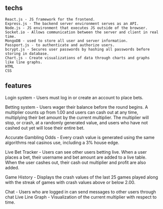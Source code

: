 ## techs
    React.js - JS framework for the frontend.
    Express.js - The backend server environment serves as an API.
    Node.js - JS environment that executes JS outside of the browser.
    Socket.io - Allows communication between the server and client in real time.
    MongoDB - used to store all user and server information.
    Passport.js - to authenticate and authorize users.
    bcrypt.js - Secures user passwords by hashing all passwords before storing in database.
    Chart.js - Create visualizations of data through charts and graphs like line graphs.
    HTML
    CSS

## features

Login system - Users must log in or create an account to place bets.
   
Betting system - Users wager their balance before the round begins. A multiplier counts up from 1.00 and users can cash out at any time, multiplying their bet amount by the current multiplier. The multiplier will stop, or crash, at a randomly generated value, and users who have not cashed out yet will lose their entire bet.
  
Accurate Gambling Odds - Every crash value is generated using the same algorithms real casinos use, including a 3% house edge.
  
Live Bet Tracker - Users can see other users betting live. When a user places a bet, their username and bet amount are added to a live table. When the user cashes out, their cash out multiplier and profit are also added.
  
Game History - Displays the crash values of the last 25 games played along with the streak of games with crash values above or below 2.00.
  
Chat - Users who are logged in can send messages to other users through chat
Live Line Graph - Visualization of the current multiplier with respect to time.



